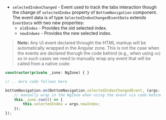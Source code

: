 - `selectedIndexChanged` - Event used to track the tabs interaction though the change of `selectedIndex` property of `BottomNavigation` component. The event data is of type `SelectedIndexChangedEventData` extends `EventData` with two new properties:
    - `oldIndex` - Provides the old selected index.
    - `newIndwex` - Provides the new selected index.

<snippet id='bottom-navigation-events-ng'/>

> **Note:** Any UI event declared throught the HTML markup will be automatically wrapped in the Angular zone. This is not the case when the events are declared thorugh the code behind (e.g., when using `on`) so in such cases we need to manually wrap any event that will be called from a native code:
```TypeScript
constructor(private _zone: NgZone) { }

// .. more code follows here

bottomNavigation.on(BottomNavigation.selectedIndexChangedEvent, (args: SelectedIndexChangedEventData) => {
    // manually wrap in the NgZone when using the event via code-behind
    this._zone.run(() => {
        this.selectedIndex = args.newIndex;
    });
});
```